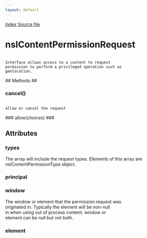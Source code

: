```yaml
---
layout: default
---
```

<div id='links'><a href="../index.html">Index</a>
<a href="http://dxr.mozilla.org/mozilla-central/source/dom/interfaces/base/nsIContentPermissionPrompt.idl">Source file</a>
</div>

# nsIContentPermissionRequest #
<code>  
Interface allows access to a content to request  
permission to perform a privileged operation such as  
geolocation.  
  
</code>
## Methods ##

### cancel() ###
<code>  
allow or cancel the request  
  
</code>
### allow(choices) ###

## Attributes ##

### types ###
  
 The array will include the request types. Elements of this array are  
 nsIContentPermissionType object.  
  

### principal ###

### window ###
  
 The window or element that the permission request was  
 originated in.  Typically the element will be non-null  
 in when using out of process content.  window or  
 element can be null but not both.  
  

### element ###
